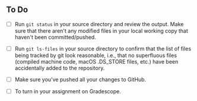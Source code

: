 ## To Do

- [ ] Run `git status` in your source directory and review the output. Make sure that there aren't any modified files in your local working copy that haven't been committed/pushed.

- [ ] Run `git ls-files` in your source directory to confirm that the list of files being tracked by git look reasonable, i.e., that no superfluous files (compiled machine code, macOS .DS_STORE files, etc.) have been accidentally added to the repository.

- [ ] Make sure you've pushed all your changes to GitHub.

- [ ] To turn in your assignment on Gradescope.
